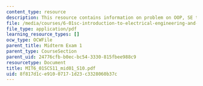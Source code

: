 ```yaml
---
content_type: resource
description: This resource contains information on problem on OOP, SE to DE, and diagnosis.
file: /media/courses/6-01sc-introduction-to-electrical-engineering-and-computer-science-i-spring-2011/8f817d1ce91007171d23c3328060b37c_MIT6_01SCS11_mid01_S10.pdf
file_type: application/pdf
learning_resource_types: []
ocw_type: OCWFile
parent_title: Midterm Exam 1
parent_type: CourseSection
parent_uid: 24776cfb-b0ec-bc54-3330-815fbee988c9
resourcetype: Document
title: MIT6_01SCS11_mid01_S10.pdf
uid: 8f817d1c-e910-0717-1d23-c3328060b37c
---
```

